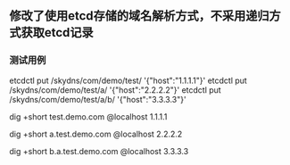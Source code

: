 ## 修改了使用etcd存储的域名解析方式，不采用递归方式获取etcd记录

### 测试用例
etcdctl put /skydns/com/demo/test/ '{"host":"1.1.1.1"}'
etcdctl put /skydns/com/demo/test/a/ '{"host":"2.2.2.2"}'
etcdctl put /skydns/com/demo/test/a/b/ '{"host":"3.3.3.3"}'

dig +short test.demo.com @localhost
1.1.1.1

dig +short a.test.demo.com @localhost
2.2.2.2

dig +short b.a.test.demo.com @localhost
3.3.3.3
